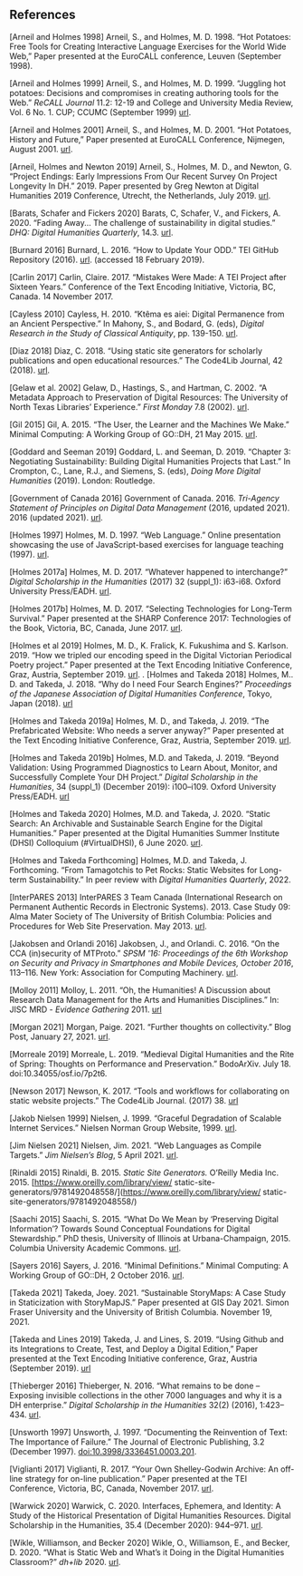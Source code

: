## References

[Arneil and Holmes 1998] Arneil, S., and Holmes, M. D. 1998. “Hot Potatoes: Free Tools for Creating Interactive Language Exercises for the World Wide Web,” Paper presented at the EuroCALL conference, Leuven (September 1998).

[Arneil and Holmes 1999] Arneil, S., and Holmes, M. D. 1999. “Juggling hot potatoes: Decisions and compromises in creating authoring tools for the Web.” _ReCALL Journal_ 11.2: 12-19 and College and University Media Review, Vol. 6 No. 1. CUP; CCUMC (September 1999) [url](https://web.archive.org/web/20050526203034/http://www.eurocall-languages.org/recall/pdf/rvol11no2.pdf).

[Arneil and Holmes 2001] Arneil, S., and Holmes, M. D. 2001. “Hot Potatoes, History and Future,” Paper presented at EuroCALL Conference, Nijmegen, August 2001. [url](https://web.uvic.ca/hrd/eurocall2001/HotPotPastFuture/PastFutureHome.htm).

[Arneil, Holmes and Newton 2019] Arneil, S., Holmes, M. D., and Newton, G. “Project Endings: Early Impressions From Our Recent Survey On Project Longevity In DH.” 2019. Paper presented by Greg Newton at Digital Humanities 2019 Conference, Utrecht, the Netherlands, July 2019. [url](https://dev.clariah.nl/files/dh2019/boa/0891.html).

[Barats, Schafer and Fickers 2020] Barats, C, Schafer, V., and  Fickers, A. 2020. “Fading Away... The challenge of sustainability in digital studies.” _DHQ: Digital Humanities Quarterly_, 14.3. [url](http://digitalhumanities.org:8081/dhq/vol/14/3/000484/000484.html).

[Burnard 2016] Burnard, L. 2016. “How to Update Your ODD.” TEI GitHub Repository (2016). [url](http://teic.github.io/PDF/purifyDoc.pdf). (accessed 18 February 2019).

[Carlin 2017] Carlin, Claire. 2017. “Mistakes Were Made: A TEI Project after Sixteen Years.” Conference of the Text Encoding Initiative, Victoria, BC, Canada. 14 November 2017.

[Cayless 2010] Cayless, H. 2010. “Ktêma es aiei: Digital Permanence from an Ancient Perspective.” In Mahony, S., and Bodard, G. (eds), _Digital Research in the Study of Classical Antiquity_, pp. 139-150.  [url](https://www.taylorfrancis.com/chapters/edit/10.4324/9781315577210-18/kt%C3%AAma-es-aiei-digital-permanence-ancient-perspective-hugh-cayless).

[Diaz 2018] Diaz, C. 2018. “Using static site generators for scholarly publications and open educational resources.” The Code4Lib Journal, 42 (2018). [url](https://journal.code4lib.org/articles/13861).

[Gelaw et al. 2002] Gelaw, D., Hastings, S., and Hartman, C. 2002. “A Metadata Approach to Preservation of Digital Resources: The University of North Texas Libraries’ Experience.” _First Monday_ 7.8 (2002). [url](http://firstmonday.org/ojs/index.php/fm/article/view/981).

[Gil 2015] Gil, A. 2015. “The User, the Learner and the Machines We Make.” Minimal Computing: A Working Group of GO::DH, 21 May 2015. [url](http://godh.github.io/mincomp/thoughts/2015/05/21/user-vs-learner/).

[Goddard and Seeman 2019] Goddard, L. and Seeman, D. 2019. “Chapter 3: Negotiating Sustainability: Building Digital Humanities Projects that Last.” In Crompton, C., Lane, R.J., and Siemens, S. (eds), _Doing More Digital Humanities_ (2019). London: Routledge.

[Government of Canada 2016] Government of Canada. 2016. _Tri-Agency Statement of Principles on Digital Data Management_ (2016, updated 2021).  2016 (updated 2021). [url](https://science.gc.ca/eic/site/063.nsf/eng/h_83F7624E.html).

[Holmes 1997] Holmes, M. D. 1997. “Web Language.” Online presentation showcasing the use of JavaScript-based exercises for language teaching (1997). [url](https://web.uvic.ca/lancenrd/martin/weblang/).

[Holmes 2017a] Holmes, M. D. 2017. “Whatever happened to interchange?” _Digital Scholarship in the Humanities_ (2017) 32 (suppl_1): i63-i68. Oxford University Press/EADH. [url](http://dx.doi.org/10.1093/llc/fqw048).

[Holmes 2017b] Holmes, M. D. 2017. “Selecting Technologies for Long-Term Survival.” Paper presented at the SHARP Conference 2017: Technologies of the Book, Victoria, BC, Canada, June 2017. [url](https://github.com/projectEndings/Endings/raw/master/presentations/SHARP_2017/mdh_sharp_2017.pdf).

[Holmes et al 2019] Holmes, M. D., K. Fralick, K. Fukushima and S. Karlson. 2019. “How we tripled our encoding speed in the Digital Victorian Periodical Poetry project.” Paper presented at the Text Encoding Initiative Conference, Graz, Austria, September 2019. [url](https://zenodo.org/record/3449241).
.
[Holmes and Takeda 2018] Holmes, M.. D. and Takeda, J. 2018. “Why do I need Four Search Engines?” _Proceedings of the Japanese Association of Digital Humanities Conference_, Tokyo, Japan (2018). [url](https://conf2018.jadh.org/files/Proceedings_JADH2018.pdf#page=58)

[Holmes and Takeda 2019a] Holmes, M. D., and Takeda, J. 2019. “The Prefabricated Website: Who needs a server anyway?” Paper presented at the Text Encoding Initiative Conference, Graz, Austria, September 2019. [url](https://zenodo.org/record/3449197). 

[Holmes and Takeda 2019b] Holmes, M.D. and Takeda, J. 2019. “Beyond Validation: Using Programmed Diagnostics to Learn About, Monitor, and Successfully Complete Your DH Project.” _Digital Scholarship in the Humanities_, 34 (suppl_1) (December 2019): i100–i109. Oxford University Press/EADH. [url](https://doi.org/10.1093/llc/fqz011)

[Holmes and Takeda 2020] Holmes, M.D. and Takeda, J. 2020. “Static Search: An Archivable and Sustainable Search Engine for the Digital Humanities.” Paper presented at the Digital Humanities Summer Institute (DHSI) Colloquium (#VirtualDHSI), 6 June 2020. [url](https://zenodo.org/record/3883150).

[Holmes and Takeda Forthcoming] Holmes, M.D. and Takeda, J. Forthcoming. “From Tamagotchis to Pet Rocks: Static Websites for Long-term Sustainability.” In peer review with _Digital Humanities Quarterly_, 2022.

[InterPARES 2013] InterPARES 3 Team Canada (International Research on Permanent Authentic Records in Electronic Systems). 2013. Case Study 09: Alma Mater Society of The University of British Columbia: Policies and Procedures for Web Site Preservation. May 2013. [url](http://www.interpares.org/ip3/display_file.cfm?doc=ip3_canada_cs09_wks02_action_25_v1-3.pdf).

[Jakobsen and Orlandi 2016] Jakobsen, J., and Orlandi. C. 2016. “On the CCA (in)security of MTProto.”  _SPSM '16: Proceedings of the 6th Workshop on Security and Privacy in Smartphones and Mobile Devices, October 2016_, 113–116. New York: Association for Computing Machinery. [url](https://doi.org/10.1145/2994459.2994468).

[Molloy 2011] Molloy, L. 2011. “Oh, the Humanities! A Discussion about Research Data Management for the Arts and Humanities Disciplines.” In: JISC MRD - _Evidence Gathering_ 2011. [url](http://mrdevidence.jiscinvolve.org/wp/2011/12/16/oh-the-humanities-a-discussion-about-)

[Morgan 2021] Morgan, Paige. 2021. “Further thoughts on collectivity.” Blog Post, January 27, 2021. [url](http://blog.paigemorgan.net/articles/21/further-thoughts.html).

[Morreale 2019] Morreale, L. 2019. “Medieval Digital Humanities and the Rite of Spring: Thoughts on Performance and Preservation.” BodoArXiv. July 18. doi:10.34055/osf.io/7p2t6.

[Newson 2017] Newson, K. 2017. “Tools and workflows for collaborating on static website projects.” The Code4Lib Journal. (2017) 38. [url](https://journal.code4lib.org/articles/12779)

[Jakob Nielsen 1999] Nielsen, J. 1999. “Graceful Degradation of Scalable Internet Services.” Nielsen Norman Group Website, 1999. [url](https://www.nngroup.com/articles/graceful-degradation-of-scalable-internet-services/).

[Jim Nielsen 2021] Nielsen, Jim. 2021. “Web Languages as Compile Targets.” _Jim Nielsen’s Blog_, 5 April 2021. [url](https://blog.jim-nielsen.com/2021/web-languages-as-compile-targets/).

[Rinaldi 2015] Rinaldi, B. 2015. _Static Site Generators._ O’Reilly Media Inc. 2015. [https://www.oreilly.com/library/view/ static-site-generators/9781492048558/](https://www.oreilly.com/library/view/ static-site-generators/9781492048558/)

[Saachi 2015] Saachi, S. 2015. “What Do We Mean by ‘Preserving Digital Information’? Towards Sound Conceptual Foundations for Digital Stewardship.” PhD thesis, University of Illinois at Urbana-Champaign, 2015. Columbia University Academic Commons. [url](https://academiccommons.columbia.edu/doi/10.7916/D8Z60WN2/download).

[Sayers 2016] Sayers, J. 2016. “Minimal Definitions.” Minimal Computing: A Working Group of GO::DH, 2 October 2016. [url](http://go-dh.github.io/mincomp/thoughts/2016/10/02/minimaldefinitions/).

[Takeda 2021] Takeda, Joey. 2021. “Sustainable StoryMaps: A Case Study in Staticization with StoryMapJS.” Paper presented at GIS Day 2021. Simon Fraser University and the University of British Columbia. November 19, 2021. 

[Takeda and Lines 2019] Takeda, J. and Lines, S. 2019. “Using Github and its Integrations to Create, Test, and Deploy a Digital Edition,” Paper presented at the Text Encoding Initiative conference, Graz, Austria (September 2019). [url](https://gams.uni-graz.at/o:tei2019.174)

[Thieberger 2016] Thieberger, N. 2016. “What remains to be done – Exposing invisible collections in the other 7000 languages and why it is a DH enterprise.” _Digital Scholarship in the Humanities_ 32(2) (2016), 1:423–434. [url](http://dx.doi.org/10.1093/llc/fqw006).

[Unsworth 1997] Unsworth, J. 1997. “Documenting the Reinvention of Text: The Importance of Failure.” The Journal of Electronic Publishing, 3.2 (December 1997). [doi:10.3998/3336451.0003.201](https://doi.org/10.3998/3336451.0003.201).

[Viglianti 2017] Viglianti, R. 2017. “Your Own Shelley-Godwin Archive: An off-line strategy for on-line publication.” Paper presented at the TEI Conference, Victoria, BC, Canada, November 2017. [url](https://hcmc.uvic.ca/tei2017/abstracts/t_126_viglianti_shelleygodwin.html).

[Warwick 2020] Warwick, C. 2020. Interfaces, Ephemera, and Identity: A Study of the Historical Presentation of Digital Humanities Resources. Digital Scholarship in the Humanities, 35.4 (December 2020): 944–971. [url](https://doi.org/10.1093/llc/fqz081).

[Wikle, Williamson, and Becker 2020] Wikle,  O., Williamson, E., and Becker, D. 2020. “What is Static Web and What’s it Doing in the Digital Humanities Classroom?” *dh+lib* 2020. [url](https://dhandlib.org/2020/06/22/what-is-static-web-and-whats-it-doing-in-the-digital-humanities-classroom/).